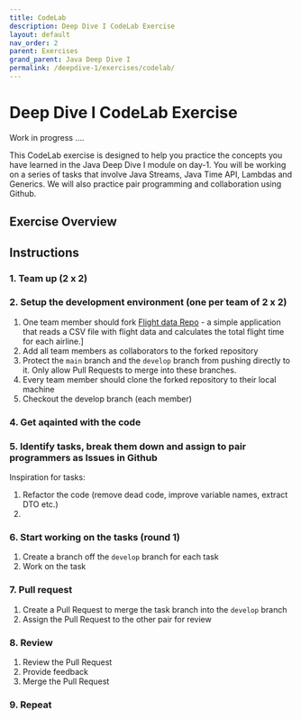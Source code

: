 ```yaml
---
title: CodeLab
description: Deep Dive I CodeLab Exercise
layout: default
nav_order: 2
parent: Exercises
grand_parent: Java Deep Dive I
permalink: /deepdive-1/exercises/codelab/
---
```


# Deep Dive I CodeLab Exercise

Work in progress ....

This CodeLab exercise is designed to help you practice the concepts you have learned in the Java Deep Dive I module on day-1. You will be working on a series of tasks that involve Java Streams, Java Time API, Lambdas and Generics. We will also practice pair programming and collaboration using Github.

## Exercise Overview

## Instructions

### 1. Team up (2 x 2)

### 2. Setup the development environment (one per team of 2 x 2)

1. One team member should fork [Flight data Repo](https://github.com/dat3Cph/flightapp) - a simple application that reads a CSV file with flight data and calculates the total flight time for each airline.]
2. Add all team members as collaborators to the forked repository
3. Protect the `main` branch and the `develop` branch from pushing directly to it. Only allow Pull Requests to merge into these branches.
4. Every team member should clone the forked repository to their local machine
5. Checkout the develop branch (each member)

### 4. Get aqainted with the code

### 5. Identify tasks, break them down and assign to pair programmers as Issues in Github

Inspiration for tasks:

1. Refactor the code (remove dead code, improve variable names, extract DTO etc.)
2.

### 6. Start working on the tasks (round 1)

1. Create a branch off the `develop` branch for each task
2. Work on the task

### 7. Pull request

1. Create a Pull Request to merge the task branch into the `develop` branch
2. Assign the Pull Request to the other pair for review

### 8. Review

1. Review the Pull Request
2. Provide feedback
3. Merge the Pull Request

### 9. Repeat
